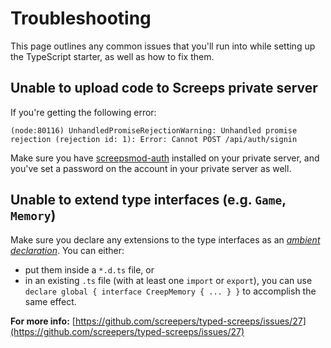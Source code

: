 # Troubleshooting

This page outlines any common issues that you'll run into while setting up the TypeScript starter, as well as how to fix them.

## Unable to upload code to Screeps private server

If you're getting the following error:

```text
(node:80116) UnhandledPromiseRejectionWarning: Unhandled promise rejection (rejection id: 1): Error: Cannot POST /api/auth/signin
```

Make sure you have [screepsmod-auth](https://github.com/ScreepsMods/screepsmod-auth) installed on your private server, and you've set a password on the account in your private server as well.

## Unable to extend type interfaces \(e.g. `Game`, `Memory`\)

Make sure you declare any extensions to the type interfaces as an [_ambient declaration_](https://stackoverflow.com/a/40916055). You can either:

-   put them inside a `*.d.ts` file, or
-   in an existing `.ts` file \(with at least one `import` or `export`\), you can use `declare global { interface CreepMemory { ... } }` to accomplish the same effect.

**For more info:** [https://github.com/screepers/typed-screeps/issues/27](https://github.com/screepers/typed-screeps/issues/27)
